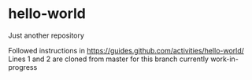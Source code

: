 # hello-world
Just another repository

Followed instructions in https://guides.github.com/activities/hello-world/
Lines 1 and 2 are cloned from master for this branch currently work-in-progress

